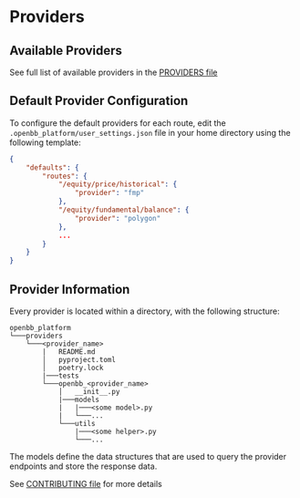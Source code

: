 # Providers

## Available Providers

See full list of available providers in the [PROVIDERS file](../PROVIDERS.md)

## Default Provider Configuration

To configure the default providers for each route, edit the `.openbb_platform/user_settings.json` file in your home directory using the following template:

```json
{
    "defaults": {
        "routes": {
            "/equity/price/historical": {
                "provider": "fmp"
            },
            "/equity/fundamental/balance": {
                "provider": "polygon"
            },
            ...
        }
    }
}
```

## Provider Information

Every provider is located within a directory, with the following structure:

```{.bash}
openbb_platform
└───providers
    └───<provider_name>
        |   README.md
        │   pyproject.toml
        │   poetry.lock
        |───tests
        └───openbb_<provider_name>
            │   __init__.py
            |───models
            |   |───<some model>.py
            |   └───...
            └───utils
                |───<some helper>.py
                └───...
```

The models define the data structures that are used to query the provider endpoints and store the response data.

See [CONTRIBUTING file](../CONTRIBUTING.md) for more details
